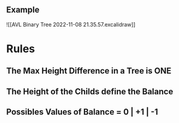 ## Example
![[AVL Binary Tree 2022-11-08 21.35.57.excalidraw]]

# Rules 

## The Max Height Difference in a Tree is **ONE** 

## The Height of the Childs define the Balance

## Possibles Values of Balance = 0 | +1 | -1

